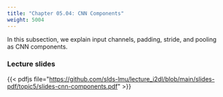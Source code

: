 ```yaml
---
title: "Chapter 05.04: CNN Components"
weight: 5004
---
```

In this subsection, we explain input channels, padding, stride, and pooling as CNN components.

<!--more-->
### Lecture slides

{{< pdfjs file="https://github.com/slds-lmu/lecture_i2dl/blob/main/slides-pdf/topic5/slides-cnn-components.pdf" >}}

